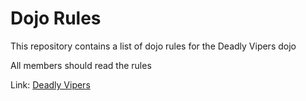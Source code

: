 Dojo Rules
==========

This repository contains a list of dojo rules for the Deadly Vipers dojo

All members should read the rules

Link: [Deadly Vipers](https://github.com/deadlyvipers)


